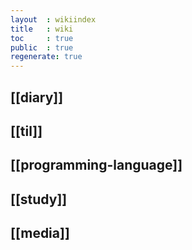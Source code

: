 ```yaml
---
layout  : wikiindex
title   : wiki
toc     : true
public  : true
regenerate: true
---
```



## [[diary]]

## [[til]]

## [[programming-language]]

## [[study]]

## [[media]]
